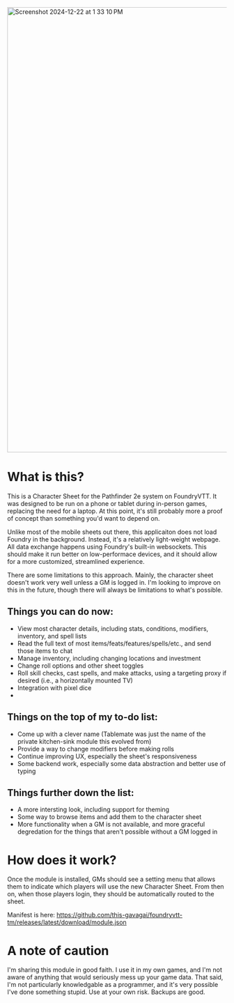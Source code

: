 
<img width="1022" alt="Screenshot 2024-12-22 at 1 33 10 PM" src="https://github.com/user-attachments/assets/26c7becb-90fe-43e4-a9ea-7da6ca7f37d9" />

# What is this?

This is a Character Sheet for the Pathfinder 2e system on FoundryVTT. It was designed to be run on a phone or tablet during in-person games, replacing the need for a laptop. 
At this point, it's still probably more a proof of concept than something you'd want to depend on.

Unlike most of the mobile sheets out there, this applicaiton does not load Foundry in the background. Instead, it's a relatively light-weight webpage. 
All data exchange happens using Foundry's built-in websockets. This should make it run better on low-performace devices, and it should allow for a more customized, streamlined experience.

There are some limitations to this approach. Mainly, the character sheet doesn't work very well unless a GM is logged in. I'm looking to improve on this in the future, though there will always be limitations to what's possible.

## Things you can do now:
- View most character details, including stats, conditions, modifiers, inventory, and spell lists
- Read the full text of most items/feats/features/spells/etc., and send those items to chat
- Manage inventory, including changing locations and investment
- Change roll options and other sheet toggles
- Roll skill checks, cast spells, and make attacks, using a targeting proxy if desired (i.e., a horizontally mounted TV)
- Integration with pixel dice
- 
## Things on the top of my to-do list:
- Come up with a clever name (Tablemate was just the name of the private kitchen-sink module this evolved from)
- Provide a way to change modifiers before making rolls
- Continue improving UX, especially the sheet's responsiveness
- Some backend work, especially some data abstraction and better use of typing

## Things further down the list:
- A more intersting look, including support for theming
- Some way to browse items and add them to the character sheet
- More functionality when a GM is not available, and more graceful degredation for the things that aren't possible without a GM logged in

# How does it work?
Once the module is installed, GMs should see a setting menu that allows them to indicate which players will use the new Character Sheet. From then on, when those players login, they should be automatically routed to the sheet.

Manifest is here: https://github.com/this-gavagai/foundryvtt-tm/releases/latest/download/module.json

# A note of caution
I'm sharing this module in good faith. I use it in my own games, and I'm not aware of anything that would seriously mess up your game data. That said, I'm not particularly knowledgable as a programmer, and it's very possible I've done something stupid. Use at your own risk. Backups are good.

